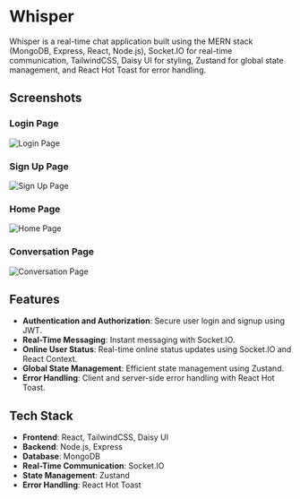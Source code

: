 # Whisper

Whisper is a real-time chat application built using the MERN stack (MongoDB, Express, React, Node.js), Socket.IO for real-time communication, TailwindCSS, Daisy UI for styling, Zustand for global state management, and React Hot Toast for error handling.

## Screenshots

### Login Page
![Login Page](https://ibb.co/n7wNtnn/WhisperLoginPage.png)

### Sign Up Page
![Sign Up Page](https://ibb.co/t44JNq9)

### Home Page
![Home Page](https://ibb.co/bKxBPC4)

### Conversation Page
![Conversation Page](https://ibb.co/ccG6nY4)

## Features

- **Authentication and Authorization**: Secure user login and signup using JWT.
- **Real-Time Messaging**: Instant messaging with Socket.IO.
- **Online User Status**: Real-time online status updates using Socket.IO and React Context.
- **Global State Management**: Efficient state management using Zustand.
- **Error Handling**: Client and server-side error handling with React Hot Toast.

## Tech Stack

- **Frontend**: React, TailwindCSS, Daisy UI
- **Backend**: Node.js, Express
- **Database**: MongoDB
- **Real-Time Communication**: Socket.IO
- **State Management**: Zustand
- **Error Handling**: React Hot Toast
